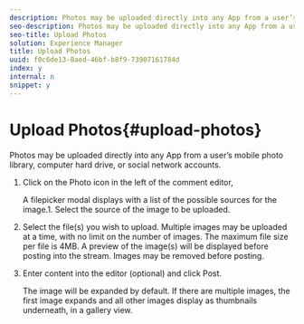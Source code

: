 ```yaml
---
description: Photos may be uploaded directly into any App from a user’s mobile photo library, computer hard drive, or social network accounts.
seo-description: Photos may be uploaded directly into any App from a user’s mobile photo library, computer hard drive, or social network accounts.
seo-title: Upload Photos
solution: Experience Manager
title: Upload Photos
uuid: f0c6de13-8aed-46bf-b8f9-73907161784d
index: y
internal: n
snippet: y
---
```


# Upload Photos{#upload-photos}

Photos may be uploaded directly into any App from a user’s mobile photo library, computer hard drive, or social network accounts.

1. Click on the Photo icon in the left of the comment editor,

   A filepicker modal displays with a list of the possible sources for the image.1. Select the source of the image to be uploaded.
1. Select the file(s) you wish to upload. Multiple images may be uploaded at a time, with no limit on the number of images. The maximum file size per file is 4MB. A preview of the image(s) will be displayed before posting into the stream. Images may be removed before posting.
1. Enter content into the editor (optional) and click Post.

   The image will be expanded by default. If there are multiple images, the first image expands and all other images display as thumbnails underneath, in a gallery view.
